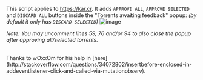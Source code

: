 This script applies to https://kar.cr.
It adds `APPROVE ALL`, `APPROVE SELECTED` and `DISCARD ALL` buttons inside the "Torrents awaiting feedback" popup:
_(by default it only has `DISCARD SELECTED`)_
![image](https://i.imgur.com/9okUtOK.jpg)

_Note: You may uncomment lines 59, 76 and/or 94 to also close the popup after approving all/selected torrents._

<br>
Thanks to wOxxOm for his help in [here](http://stackoverflow.com/questions/34072802/insertbefore-enclosed-in-addeventlistener-click-and-called-via-mutationobserv).